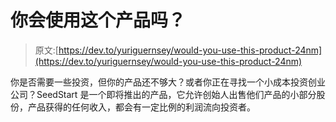 # 你会使用这个产品吗？

> 原文:[https://dev.to/yuriguernsey/would-you-use-this-product-24nm](https://dev.to/yuriguernsey/would-you-use-this-product-24nm)

你是否需要一些投资，但你的产品还不够大？或者你正在寻找一个小成本投资创业公司？SeedStart 是一个即将推出的产品，它允许创始人出售他们产品的小部分股份，产品获得的任何收入，都会有一定比例的利润流向投资者。